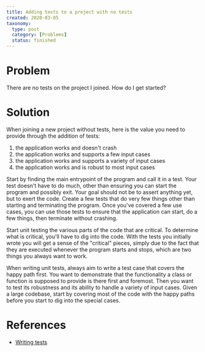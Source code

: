 ```yaml
---
title: Adding tests to a project with no tests
created: 2020-03-05
taxonomy:
  type: post
  category: [Problems]
  status: finished
---
```


# Problem
There are no tests on the project I joined. How do I get started?

# Solution
When joining a new project without tests, here is the value you need to provide through the addition of tests:
1. the application works and doesn't crash
2. the application works and supports a few input cases
3. the application works and supports a variety of input cases
4. the application works and is robust to most input cases

Start by finding the main entrypoint of the program and call it in a test. Your test doesn't have to do much, other than ensuring you can start the program and possibly exit. Your goal should not be to assert anything yet, but to exert the code. Create a few tests that do very few things other than starting and terminating the program. Once you've covered a few use cases, you can use those tests to ensure that the application can start, do a few things, then terminate without crashing.

Start unit testing the various parts of the code that are critical. To determine what is critical, you'll have to dig into the code. With the tests you initially wrote you will get a sense of the "critical" pieces, simply due to the fact that they are executed whenever the program starts and stops, which are two things you always want to work.

When writing unit tests, always aim to write a test case that covers the happy path first. You want to demonstrate that the functionality a class or function is supposed to provide is there first and foremost. Then you want to test its robustness and its ability to handle a variety of input cases. Given a large codebase, start by covering most of the code with the happy paths before you start to dig into the special cases.

# References
* [Writing tests](../../../../processes/writing-tests)
